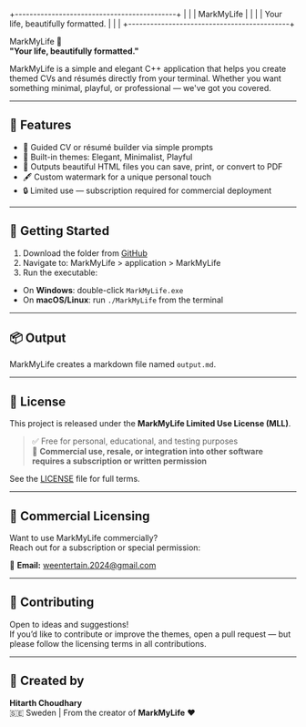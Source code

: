 +--------------------------------------------+
|                                            |
|                 MarkMyLife                  |
|                                            |
|        Your life, beautifully formatted.   |
|                                            |
+--------------------------------------------+


  MarkMyLife 📝  
**"Your life, beautifully formatted."**

MarkMyLife is a simple and elegant C++ application that helps you create themed CVs and résumés directly from your terminal. Whether you want something minimal, playful, or professional — we've got you covered.

---

## 🌟 Features

- 🧠 Guided CV or résumé builder via simple prompts  
- 🎨 Built-in themes: Elegant, Minimalist, Playful  
- 📄 Outputs beautiful HTML files you can save, print, or convert to PDF  
- 🖋️ Custom watermark for a unique personal touch  
- 🔒 Limited use — subscription required for commercial deployment

---

## 🚀 Getting Started

1. Download the folder from [GitHub](https://github.com/yourusername/MarkMyLife)  
2. Navigate to: MarkMyLife > application > MarkMyLife
3. Run the executable:
- On **Windows**: double-click `MarkMyLife.exe`
- On **macOS/Linux**: run `./MarkMyLife` from the terminal

---

## 📦 Output

MarkMyLife creates a markdown file named `output.md`.  

---

## 📜 License

This project is released under the **MarkMyLife Limited Use License (MLL)**.

> ✅ Free for personal, educational, and testing purposes  
> 🚫 **Commercial use, resale, or integration into other software requires a subscription or written permission**

See the [LICENSE](./LICENSE) file for full terms.

---

## 💼 Commercial Licensing

Want to use MarkMyLife commercially?  
Reach out for a subscription or special permission:

📧 **Email:** weentertain.2024@gmail.com

---

## 🤝 Contributing

Open to ideas and suggestions!  
If you’d like to contribute or improve the themes, open a pull request — but please follow the licensing terms in all contributions.

---

## 🧊 Created by

**Hitarth Choudhary**  
🇸🇪 Sweden | From the creator of **MarkMyLife** ❤️

